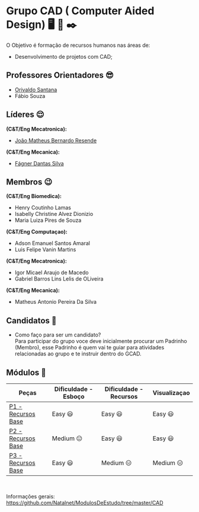 # Grupo CAD ( Computer Aided Design) :desktop_computer: :wrench: :black_nib:

O Objetivo é formação de recursos humanos nas áreas de:
* Desenvolvimento de projetos com CAD;

## Professores Orientadores :sunglasses:
* [Orivaldo Santana](https://github.com/orivaldosantana)
* Fábio Souza

## Líderes :relieved:
**(C&T/Eng Mecatronica):**
* [João Matheus Bernardo Resende](https://github.com/jmathbr) 

**(C&T/Eng Mecanica):**
* [Fágner Dantas Silva](https://github.com/fagner147)                           

## Membros :wink:
**(C&T/Eng Biomedica):**
* Henry Coutinho Lamas                    
* Isabelly Christine Alvez Dionizio       
* Maria Luiza Pires de Souza   

**(C&T/Eng Computaçao):**
* Adson Emanuel Santos Amaral             
* Luis Felipe Vanin Martins  

**(C&T/Eng Mecatronica):**
* Igor Micael Araujo de Macedo            
* Gabriel Barros Lins Lelis de OLiveira   

**(C&T/Eng Mecanica):**
* Matheus Antonio Pereira Da Silva        

            
## Candidatos :runner:
* Como faço para ser um candidato?<br>
Para participar do grupo voce deve inicialmente procurar um Padrinho (Membro), esse Padrinho é quem vai te guiar para atividades relacionadas ao grupo e te instruir dentro do GCAD.
## Módulos :nut_and_bolt:
| Peças | Dificuldade - Esboço | Dificuldade - Recursos | Visualizaçao |
| ------ | ------ | ------ |------ |
| [P1 - Recursos Base](https://github.com/Natalnet/GCAD/tree/master/P1) | Easy :smiley: | Easy :smiley:|Easy :smiley:|
| [P2 - Recursos Base](https://github.com/Natalnet/GCAD/tree/master/P2) | Medium :expressionless:| Easy :smiley: |Easy :smiley:|
| [P3 - Recursos Base](https://github.com/Natalnet/GCAD/tree/master/P3) | Easy :smiley:| Medium :expressionless: |Medium :expressionless: |
<br>

Informações gerais: https://github.com/Natalnet/ModulosDeEstudo/tree/master/CAD 



